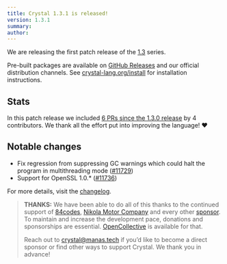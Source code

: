 ```yaml
---
title: Crystal 1.3.1 is released!
version: 1.3.1
summary:
author:
---
```


We are releasing the first patch release of the [1.3](https://crystal-lang.org/2022/01/06/1.3.0-released.html) series.

Pre-built packages are available on [GitHub Releases](https://github.com/crystal-lang/crystal/releases/tag/1.3.1) and our official distribution channels.
See [crystal-lang.org/install](https://crystal-lang.org/install/) for installation instructions.

## Stats

In this patch release we included [6 PRs since the 1.3.0 release](https://github.com/crystal-lang/crystal/pulls?q=is%3Apr+milestone%3A1.3.1) by 4 contributors. We thank all the effort put into improving the language! ❤️

## Notable changes

- Fix regression from suppressing GC warnings which could halt the program in multithreading mode ([#11729](https://github.com/crystal-lang/crystal/pull/11729))
- Support for OpenSSL 1.0.* ([#11736](https://github.com/crystal-lang/crystal/pull/11736))

For more details, visit the [changelog](https://github.com/crystal-lang/crystal/releases/tag/1.3.1).

> **THANKS:**
> We have been able to do all of this thanks to the continued support of [84codes](https://www.84codes.com/), [Nikola Motor Company](https://nikolamotor.com/) and every other [sponsor](/sponsors). To maintain and increase the development pace, donations and sponsorships are essential. [OpenCollective](https://opencollective.com/crystal-lang) is available for that.
>
> Reach out to [crystal@manas.tech](mailto:crystal@manas.tech) if you’d like to become a direct sponsor or find other ways to support Crystal. We thank you in advance!
